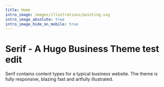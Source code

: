 ```yaml
---
title: Home
intro_image: images/illustrations/pointing.svg
intro_image_absolute: true
intro_image_hide_on_mobile: true
---
```

# Serif - A Hugo Business Theme test edit

Serif contains content types for a typical business website. The theme is fully responsive, blazing fast and artfully illustrated.
